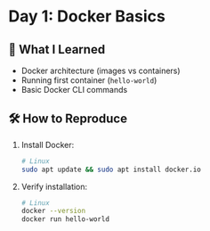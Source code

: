 # Day 1: Docker Basics

## 🐳 What I Learned
- Docker architecture (images vs containers)
- Running first container (`hello-world`)
- Basic Docker CLI commands

## 🛠️ How to Reproduce
1. Install Docker:
   ```bash
   # Linux
   sudo apt update && sudo apt install docker.io
2. Verify installation:
   ```bash
   # Linux
   docker --version
   docker run hello-world